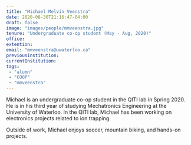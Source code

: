 ```yaml
---
title: "Michael Melvin Veenstra"
date: 2020-08-30T21:16:47-04:00
draft: false
image: "images/people/mmveenstra.jpg"
tenure: "Undergraduate co-op student (May - Aug, 2020)"
office:
extention:
email: "mmveenstra@uwaterloo.ca"
previousInstitution:
currentInstitution: 
tags:
 - "alumn"
 - "COOP"
 - "mmveenstra"
---
```


Michael is an undergraduate co-op student in the QITI lab in Spring 2020. He is in his third year of studying Mechatronics Engineering at the University of Waterloo. In the QITI lab, Michael has been working on electronics projects related to ion trapping.

Outside of work, Michael enjoys soccer, mountain biking, and hands-on projects.